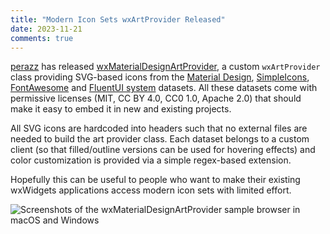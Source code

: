 ```yaml
---
title: "Modern Icon Sets wxArtProvider Released"
date: 2023-11-21
comments: true
---
```


[perazz][1] has released [wxMaterialDesignArtProvider][2], a custom `wxArtProvider` class providing SVG-based icons from the [Material Design][3], [SimpleIcons][4], [FontAwesome][5] and [FluentUI system][6] datasets. All these datasets come with permissive licenses (MIT, CC BY 4.0, CC0 1.0, Apache 2.0) that should make it easy to embed it in new and existing projects.  

All SVG icons are hardcoded into headers such that no external files are needed to build the art provider class. Each dataset belongs to a custom client (so that filled/outline versions can be used for hovering effects) and color customization is provided via a simple regex-based extension.

Hopefully this can be useful to people who want to make their existing wxWidgets applications access modern icon sets with limited effort.

![Screenshots of the wxMaterialDesignArtProvider sample browser in macOS and Windows](wxMaterialDesignArtProvider_browser.png)

[1]: https://github.com/perazz
[2]: https://github.com/perazz/wxMaterialDesignArtProvider
[3]: https://github.com/marella/material-design-icons
[4]: https://github.com/simple-icons/simple-icons/tree/develop
[5]: https://github.com/FortAwesome/Font-Awesome
[6]: https://github.com/microsoft/fluentui-system-icons
